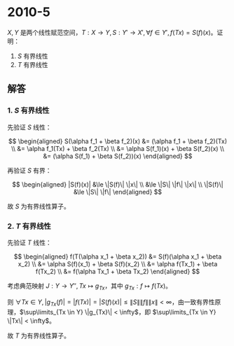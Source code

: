 # 2010-5

$X, Y$ 是两个线性赋范空间，$T: X \to Y, S: Y' \to X', \forall f \in Y', f(Tx) = S(f)(x)$。证明：

1. $S$ 有界线性
2. $T$ 有界线性

## 解答

### 1. $S$ 有界线性

先验证 $S$ 线性：

$$
\begin{aligned}
S(\alpha f_1 + \beta f_2)(x) &= (\alpha f_1 + \beta f_2)(Tx) \\
&= \alpha f_1(Tx) + \beta f_2(Tx) \\
&= \alpha S(f_1)(x) + \beta S(f_2)(x) \\
&= (\alpha S(f_1) + \beta S(f_2))(x)
\end{aligned}
$$

再验证 $S$ 有界：

$$
\begin{aligned}
|S(f)(x)| &\le \|S(f)\| \|x\| \\
&\le \|S\| \|f\| \|x\| \\
\|S(f)\| &\le \|S\| \|f\|
\end{aligned}
$$

故 $S$ 为有界线性算子。

### 2. $T$ 有界线性

先验证 $T$ 线性：

$$
\begin{aligned}
f(T(\alpha x_1 + \beta x_2)) &= S(f)(\alpha x_1 + \beta x_2) \\
&= \alpha S(f)(x_1) + \beta S(f)(x_2) \\
&= \alpha f(Tx_1) + \beta f(Tx_2) \\
&= f(\alpha Tx_1 + \beta Tx_2)
\end{aligned}
$$

考虑典范映射 $J: Y \to Y'', Tx \mapsto g_{Tx}$，其中 $g_{Tx}: f \mapsto f(Tx)$。

则 $\forall Tx \in Y, |g_{Tx}(f)| = |f(Tx)| = |S(f)(x)| \le \|S\| \|f\| \|x\| < \infty$，由一致有界性原理，$\sup\limits_{Tx \in Y} \|g_{Tx}\| < \infty$，即 $\sup\limits_{Tx \in Y} \|Tx\| < \infty$。

故 $T$ 为有界线性算子。

